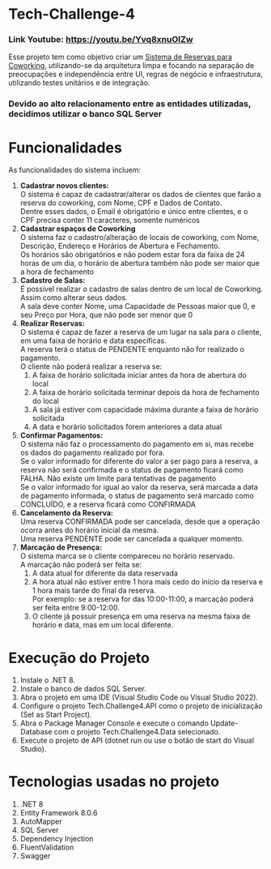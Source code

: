 # Tech-Challenge-4

### Link Youtube: https://youtu.be/Yvq8xnuOIZw

Esse projeto tem como objetivo criar um <u>Sistema de Reservas para Coworking</u>, utilizando-se da arquitetura limpa e 
focando na separação de preocupações e independência entre UI, regras de negócio e infraestrutura, 
utilizando testes unitários e de integração.

### Devido ao alto relacionamento entre as entidades utilizadas, decidimos utilizar o banco SQL Server

# Funcionalidades

As funcionalidades do sistema incluem:

1. <b>Cadastrar novos clientes:</b><br>
    O sistema é capaz de cadastrar/alterar os dados de clientes que farão a reserva do coworking, com Nome, CPF e Dados de Contato.<br>
    Dentre esses dados, o Email é obrigatório e único entre clientes, e o CPF precisa conter 11 caracteres, somente numéricos
2. <b>Cadastrar espaços de Coworking</b><br>
    O sistema faz o cadastro/alteração de locais de coworking, com Nome, Descrição, Endereço e Horários de Abertura e Fechamento.<br>
    Os horários são obrigatórios e não podem estar fora da faixa de 24 horas de um dia, o horário de abertura também não pode ser maior que a hora de fechamento
3. <b>Cadastro de Salas:</b><br>
    É possível realizar o cadastro de salas dentro de um local de Coworking. Assim como alterar seus dados.<br>
    A sala deve conter Nome, uma Capacidade de Pessoas maior que 0, e seu Preço por Hora, que não pode ser menor que 0
4. <b>Realizar Reservas:</b><br>
    O sistema é capaz de fazer a reserva de um lugar na sala para o cliente, em uma faixa de horário e data específicas.<br>
    A reserva terá o status de PENDENTE enquanto não for realizado o pagamento.<br>
    O cliente não poderá realizar a reserva se:
    1. A faixa de horário solicitada iniciar antes da hora de abertura do local
    2. A faixa de horário solicitada terminar depois da hora de fechamento do local
    3. A sala já estiver com capacidade máxima durante a faixa de horário solicitada
    4. A data e horário solicitados forem anteriores a data atual
5. <b>Confirmar Pagamentos:</b><br>
    O sistema não faz o processamento do pagamento em si, mas recebe os dados do pagamento realizado por fora.<br>
    Se o valor informado for diferente do valor a ser pago para a reserva, a reserva não será confirmada e o status de pagamento ficará como FALHA. Não existe um limite para tentativas de pagamento<br>
    Se o valor informado for igual ao valor da reserva, será marcada a data de pagamento informada, o status de pagamento será marcado como CONCLUÍDO, e a reserva ficará como CONFIRMADA
6. <b>Cancelamento da Reserva:</b><br>
    Uma reserva CONFIRMADA pode ser cancelada, desde que a operação ocorra antes do horário inicial da mesma.<br>
    Uma reserva PENDENTE pode ser cancelada a qualquer momento.
7. <b>Marcação de Presença:</b><br>
    O sistema marca se o cliente compareceu no horário reservado.<br>
    A marcação não poderá ser feita se:
    1. A data atual for diferente da data reservada
    2. A hora atual não estiver entre 1 hora mais cedo do início da reserva e 1 hora mais tarde do final da reserva.<br> Por exemplo: se a reserva for das 10:00-11:00, a marcação poderá ser feita entre 9:00-12:00.
    3. O cliente já possuir presença em uma reserva na mesma faixa de horário e data, mas em um local diferente.

# Execução do Projeto
1. Instale o .NET 8.
2. Instale o banco de dados SQL Server.
3. Abra o projeto em uma IDE (Visual Studio Code ou Visual Studio 2022).
4. Configure o projeto Tech.Challenge4.API como o projeto de inicialização (Set as Start Project).
4. Abra o Package Manager Console e execute o comando Update-Database com o projeto Tech.Challenge4.Data selecionado.
5. Execute o projeto de API (dotnet run ou use o botão de start do Visual Studio).

# Tecnologias usadas no projeto
1. .NET 8
2. Entity Framework 8.0.6
3. AutoMapper
4. SQL Server
5. Dependency Injection
6. FluentValidation
7. Swagger
